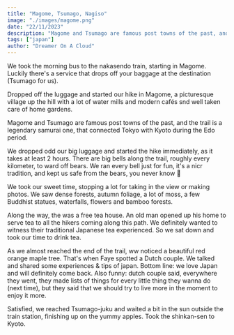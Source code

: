 ```yaml
---
title: "Magome, Tsumago, Nagiso"
image: "./images/magome.png"
date: "22/11/2023"
description: "Magome and Tsumago are famous post towns of the past, and the trail is a legendary samurai one, that connected Tokyo with Kyoto during the Edo period."
tags: ["japan"]
author: "Dreamer On A Cloud"
---
```


We took the morning bus to the nakasendo train, starting in Magome. Luckily there's a  service that drops off your baggage at the destination (Tsumago for us).

Dropped off the luggage and started our hike in Magome, a picturesque village up the hill with a lot of water mills and modern cafés snd well taken care of home gardens.

Magome and Tsumago are famous post towns of the past, and the trail is a legendary samurai one, that connected Tokyo with Kyoto during the Edo period.

We dropped odd our big luggage and started the hike immediately, as it takes at least 2 hours. There are big bells along the  trail, roughly every kilometer, to ward off bears. We ran every bell just for fun, it's a nicr tradition, and kept us safe from the bears, you never know 🐻

We took our sweet time, stopping a lot for taking in the view or making photos. We saw dense forests, autumn foliage, a lot of moss, a few Buddhist statues, waterfalls, flowers and bamboo forests.

Along the way, the was a free tea house. An old man opened up his home to serve tea to all the hikers coming along this path. We definitely wanted to witness their traditional Japanese tea experienced. So we sat down and took our time to drink tea.

As we almost reached the end of the trail, ww noticed a beautiful red orange maple tree. That's when Faye spotted a Dutch couple. We talked and shared some experiences & tips of japan.
Bottom line: we love Japan and will definitely come back. Also funny: dutch couple said, everywhere they went, they made lists of things for every little thing they wanna do (next time), but they said that we should try to live more in the moment to enjoy it more.

Satisfied, we reached Tsumago-juku and waited a bit in the sun outside the train station, finishing up on the yummy apples.
Took the shinkan-sen to Kyoto.